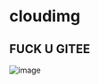 # cloudimg
## FUCK U GITEE
![image](https://user-images.githubusercontent.com/68146407/160245300-9aeace09-2fe0-46be-a7e0-2313c530ee5c.png)
